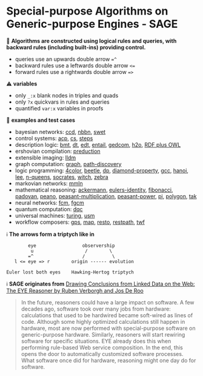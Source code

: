 # Special-purpose Algorithms on Generic-purpose Engines - SAGE

:abacus: __Algorithms are constructed using logical rules and queries, with backward rules (including built-ins) providing control.__

- queries use an upwards double arrow `=^`
- backward rules use a leftwards double arrow `<=`
- forward rules use a rightwards double arrow `=>`

:warning: __variables__

- only `_:x` blank nodes in triples and quads
- only `?x` quickvars in rules and queries
- quantified `var:x` variables in proofs

:seedling: __examples and test cases__

- bayesian networks:
    [ccd](https://github.com/eyereasoner/eye/tree/master/reasoning/ccd),
    [nbbn](https://github.com/eyereasoner/eye/tree/master/reasoning/nbbn),
    [swet](https://github.com/eyereasoner/eye/tree/master/reasoning/swet)
- control systems:
    [acp](https://github.com/eyereasoner/eye/tree/master/reasoning/acp),
    [cs](https://github.com/eyereasoner/eye/tree/master/reasoning/cs),
    [steps](https://github.com/eyereasoner/eye/tree/master/reasoning/steps)
- description logic: 
    [bmt](https://github.com/eyereasoner/eye/tree/master/reasoning/bmt),
    [dt](https://github.com/eyereasoner/eye/tree/master/reasoning/dt),
    [edt](https://github.com/eyereasoner/eye/tree/master/reasoning/edt),
    [entail](https://github.com/eyereasoner/eye/tree/master/reasoning/entail),
    [gedcom](https://github.com/eyereasoner/eye/tree/master/reasoning/gedcom),
    [h2o](https://github.com/eyereasoner/eye/tree/master/reasoning/h2o),
    [RDF plus OWL](https://github.com/eyereasoner/eye/tree/master/reasoning/rpo)
- ershovian compilation:
    [preduction](https://github.com/eyereasoner/eye/tree/master/reasoning/preduction)
- extensible imaging:
    [lldm](https://github.com/eyereasoner/eye/tree/master/reasoning/lldm)
- graph computation:
    [graph](https://github.com/eyereasoner/eye/tree/master/reasoning/graph),
    [path-discovery](https://github.com/eyereasoner/eye/tree/master/reasoning/path-discovery)
- logic programming:
    [4color](https://github.com/eyereasoner/eye/tree/master/reasoning/4color),
    [beetle](https://github.com/eyereasoner/eye/tree/master/reasoning/beetle),
    [dp](https://github.com/eyereasoner/eye/tree/master/reasoning/dp),
    [diamond-property](https://github.com/eyereasoner/eye/tree/master/reasoning/diamond-property),
    [gcc](https://github.com/eyereasoner/eye/tree/master/reasoning/gcc),
    [hanoi](https://github.com/eyereasoner/eye/tree/master/reasoning/hanoi),
    [lee](https://github.com/eyereasoner/eye/tree/master/reasoning/lee),
    [n-queens](https://github.com/eyereasoner/eye/tree/master/reasoning/n-queens),
    [socrates](https://github.com/eyereasoner/eye/tree/master/reasoning/socrates),
    [witch](https://github.com/eyereasoner/eye/tree/master/reasoning/witch),
    [zebra](https://github.com/eyereasoner/eye/tree/master/reasoning/zebra)
- markovian networks:
    [mmln](https://github.com/eyereasoner/eye/tree/master/reasoning/mmln)
- mathematical reasoning:
    [ackermann](https://github.com/eyereasoner/eye/tree/master/reasoning/ackermann),
    [eulers-identity](https://github.com/eyereasoner/eye/tree/master/reasoning/eulers-identity),
    [fibonacci](https://github.com/eyereasoner/eye/tree/master/reasoning/fibonacci),
    [padovan](https://github.com/eyereasoner/eye/tree/master/reasoning/padovan),
    [peano](https://github.com/eyereasoner/eye/tree/master/reasoning/peano),
    [peasant-multiplication](https://github.com/eyereasoner/eye/tree/master/reasoning/peasant-multiplication),
    [peasant-power](https://github.com/eyereasoner/eye/tree/master/reasoning/peasant-power),
    [pi](https://github.com/eyereasoner/eye/tree/master/reasoning/pi),
    [polygon](https://github.com/eyereasoner/eye/tree/master/reasoning/polygon),
    [tak](https://github.com/eyereasoner/eye/tree/master/reasoning/tak)
- neural networks:
    [fcm](https://github.com/eyereasoner/eye/tree/master/reasoning/fcm),
    [fgcm](https://github.com/eyereasoner/eye/tree/master/reasoning/fgcm)
- quantum computation:
    [dqc](https://github.com/eyereasoner/eye/tree/master/reasoning/dqc)
- universal machines:
    [turing](https://github.com/eyereasoner/eye/tree/master/reasoning/turing),
    [usm](https://github.com/eyereasoner/eye/tree/master/reasoning/usm)
- workflow composers:
    [gps](https://github.com/eyereasoner/eye/tree/master/reasoning/gps),
    [map](https://github.com/eyereasoner/eye/tree/master/reasoning/map),
    [resto](https://github.com/eyereasoner/eye/tree/master/reasoning/resto),
    [restpath](https://github.com/eyereasoner/eye/tree/master/reasoning/restpath),
    [twf](https://github.com/eyereasoner/eye/tree/master/reasoning/twf)

:information_source: __The arrows form a triptych like in__
```
        eye                 observership
         u                   /        \
        =^                  /          \
   l <= eye => r        origin ------ evolution

Euler lost both eyes    Hawking-Hertog triptych
```

:information_source: __SAGE originates from__ [Drawing Conclusions from Linked Data on the Web: The EYE Reasoner by Ruben Verborgh and Jos De Roo](https://josd.github.io/Papers/EYE.pdf)
> In the future, reasoners could have a large impact on software. A few decades ago, software took over many jobs from hardware: calculations that used to be hardwired became soft-wired as lines of code. Although some highly optimized calculations still happen in hardware, most are now performed with special-purpose software on generic-purpose hardware. Similarly, reasoners will start rewiring software for specific situations. EYE already does this when performing rule-based Web service composition. In the end, this opens the door to automatically customized software processes. What software once did for hardware, reasoning might one day do for software.
